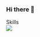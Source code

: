 ### Hi there 👋

Skills <br>
<a href="https://velog.io/@limbit/series"><img src="https://img.shields.io/badge/Android-3DDC84?style=flat-square&logo=Android&logoColor=white"/></a>

<!--
**limbit95/limbit95** is a ✨ _special_ ✨ repository because its `README.md` (this file) appears on your GitHub profile.

Here are some ideas to get you started:

- 🔭 I’m currently working on ...
- 🌱 I’m currently learning ...
- 👯 I’m looking to collaborate on ...
- 🤔 I’m looking for help with ...
- 💬 Ask me about ...
- 📫 How to reach me: ...
- 😄 Pronouns: ...
- ⚡ Fun fact: ...
-->
